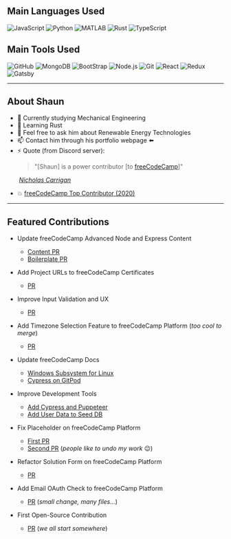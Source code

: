 ## Main Languages Used

![JavaScript](https://img.shields.io/badge/-JavaScript-000000?style=flat&logo=javascript&logoColor=ffa500)
![Python](https://img.shields.io/badge/-Python-000000?style=flat&logo=python&logoColor=008000)
![MATLAB](https://img.shields.io/badge/-MATLAB-000000?style=flat&logo=MATLAB)
![Rust](https://img.shields.io/badge/-Rust-000000?style=flat&logo=Rust)
![TypeScript](https://img.shields.io/badge/-TypeScript-000000?style=flat&logo=typescript&logoColor=0062f5)

## Main Tools Used

![GitHub](https://img.shields.io/badge/-GitHub-000000?style=flat&logo=github&logoColor=FFFFFF)
![MongoDB](https://img.shields.io/badge/-MongoDB-000000?style=flat&logo=MongoDB&logoColor=007396)
![BootStrap](https://img.shields.io/badge/-BootStrap-000000?style=flat&logo=BootStrap&logoColor=800080)
![Node.js](https://img.shields.io/badge/-Node.js-000000?style=flat&logo=node.js&logoColor=339933)
![Git](https://img.shields.io/badge/-Git.js-000000?style=flat&logo=git&logoColor=f05033)
![React](https://img.shields.io/badge/-React-000000?style=flat&logo=React&logoColor=61DAFB)
![Redux](https://img.shields.io/badge/-Redux-000000?style=flat&logo=Redux&logoColor=764abc)
![Gatsby](https://img.shields.io/badge/-Gatsby-000000?style=flat&logo=Gatsby&logoColor=61DAFB)

---

## About Shaun

- 🔭 Currently studying Mechanical Engineering
- 🌱 Learning Rust
- 💬 Feel free to ask him about Renewable Energy Technologies
- 📫 Contact him through his portfolio webpage :arrow_left:
- ⚡ Quote (from Discord server):
  > "[Shaun] is a power contributor [to [freeCodeCamp](https://github.com/freeCodeCamp/freeCodeCamp)]"
  
&nbsp;&nbsp;&nbsp;&nbsp;&nbsp;&nbsp; [_Nicholas Carrigan_](https://www.nhcarrigan.com/home)
- :boom: [freeCodeCamp Top Contributor (2020)](https://www.freecodecamp.org/news/2020-top-contributors/#:~:text=Shaun%20Hamilton)

---

## Featured Contributions

- Update freeCodeCamp Advanced Node and Express Content
  - [Content PR](https://github.com/freeCodeCamp/freeCodeCamp/pull/39080)
  - [Boilerplate PR](https://github.com/freeCodeCamp/boilerplate-advancednode/pull/11)
  
- Add Project URLs to freeCodeCamp Certificates
  - [PR](https://github.com/freeCodeCamp/freeCodeCamp/pull/40071)
  
- Improve Input Validation and UX
  - [PR](https://github.com/freeCodeCamp/freeCodeCamp/pull/40225)
  
- Add Timezone Selection Feature to freeCodeCamp Platform (_too cool to merge_)
  - [PR](https://github.com/freeCodeCamp/freeCodeCamp/pull/39218)
  
- Update freeCodeCamp Docs
  - [Windows Subsystem for Linux](https://github.com/freeCodeCamp/freeCodeCamp/pull/38997)
  - [Cypress on GitPod](https://github.com/freeCodeCamp/freeCodeCamp/pull/40925)
  
- Improve Development Tools
  - [Add Cypress and Puppeteer](https://github.com/freeCodeCamp/freeCodeCamp/pull/40862)
  - [Add User Data to Seed DB](https://github.com/freeCodeCamp/freeCodeCamp/pull/40181)
  
- Fix Placeholder on freeCodeCamp Platform
  - [First PR](https://github.com/freeCodeCamp/freeCodeCamp/pull/38411)
  - [Second PR](https://github.com/freeCodeCamp/freeCodeCamp/pull/39494) (_people like to undo my work_ :wink:)

- Refactor Solution Form on freeCodeCamp Platform
  - [PR](https://github.com/freeCodeCamp/freeCodeCamp/pull/39552)

- Add Email OAuth Check to freeCodeCamp Platform
  - [PR](https://github.com/freeCodeCamp/freeCodeCamp/pull/38586) (_small change, many files..._)
  
- First Open-Source Contribution
  - [PR](https://github.com/freeCodeCamp/freeCodeCamp/pull/38316) (_we all start somewhere_)
